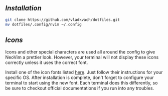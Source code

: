## _Installation_

```sh
git clone https://github.com/vladkvach/dotfiles.git
mv dotfiles/.config/nvim ~/.config
```

## _Icons_

Icons and other special characters are used all around the config to give NeoVim a prettier look. However, your terminal will not display these icons correctly unless it uses the correct font.

Install one of the icon fonts listed [here](https://www.nerdfonts.com/). Just follow their instructions for your specific OS. After installation is complete, don't forget to configure your terminal to start using the new font. Each terminal does this differently, so be sure to checkout official documentations if you run into any troubles.

